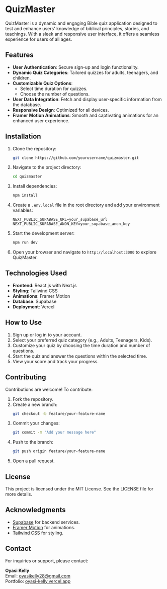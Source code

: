 # QuizMaster

QuizMaster is a dynamic and engaging Bible quiz application designed to test and enhance users' knowledge of biblical principles, stories, and teachings. With a sleek and responsive user interface, it offers a seamless experience for users of all ages.

## Features

- **User Authentication**: Secure sign-up and login functionality.
- **Dynamic Quiz Categories**: Tailored quizzes for adults, teenagers, and children.
- **Customizable Quiz Options**:
  - Select time duration for quizzes.
  - Choose the number of questions.
- **User Data Integration**: Fetch and display user-specific information from the database.
- **Responsive Design**: Optimized for all devices.
- **Framer Motion Animations**: Smooth and captivating animations for an enhanced user experience.

## Installation

1. Clone the repository:

   ```bash
   git clone https://github.com/yourusername/quizmaster.git
   ```

2. Navigate to the project directory:

   ```bash
   cd quizmaster
   ```

3. Install dependencies:

   ```bash
   npm install
   ```

4. Create a `.env.local` file in the root directory and add your environment variables:

   ```env
   NEXT_PUBLIC_SUPABASE_URL=your_supabase_url
   NEXT_PUBLIC_SUPABASE_ANON_KEY=your_supabase_anon_key
   ```

5. Start the development server:

   ```bash
   npm run dev
   ```

6. Open your browser and navigate to `http://localhost:3000` to explore QuizMaster.

## Technologies Used

- **Frontend**: React.js with Next.js
- **Styling**: Tailwind CSS
- **Animations**: Framer Motion
- **Database**: Supabase
- **Deployment**: Vercel

## How to Use

1. Sign up or log in to your account.
2. Select your preferred quiz category (e.g., Adults, Teenagers, Kids).
3. Customize your quiz by choosing the time duration and number of questions.
4. Start the quiz and answer the questions within the selected time.
5. View your score and track your progress.

## Contributing

Contributions are welcome! To contribute:

1. Fork the repository.
2. Create a new branch:
   ```bash
   git checkout -b feature/your-feature-name
   ```
3. Commit your changes:
   ```bash
   git commit -m "Add your message here"
   ```
4. Push to the branch:
   ```bash
   git push origin feature/your-feature-name
   ```
5. Open a pull request.

## License

This project is licensed under the MIT License. See the LICENSE file for more details.

## Acknowledgments

- [Supabase](https://supabase.com) for backend services.
- [Framer Motion](https://www.framer.com/motion/) for animations.
- [Tailwind CSS](https://tailwindcss.com) for styling.

## Contact

For inquiries or support, please contact:

**Oyasi Kelly**  
Email: oyasikelly28@gmail.com  
Portfolio: [oyasi-kelly.vercel.app](https://oyasi-kelly.vercel.app/)
